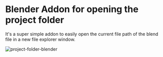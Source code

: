 # Blender Addon for opening the project folder

It's a super simple addon to easily open the current file path of the blend file in a new file explorer window.

![project-folder-blender](https://github.com/FScociety/ProjectFolderFinder/assets/40910944/22495fa1-8d2a-4ccb-9d70-b01040089081)

